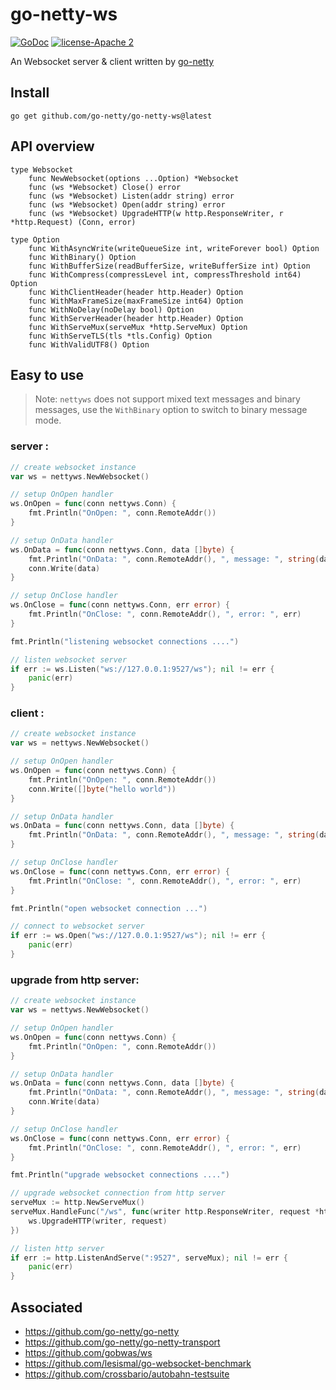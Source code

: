 # go-netty-ws

[![GoDoc][1]][2] [![license-Apache 2][3]][4]

<!--[![Downloads][7]][8]-->

[1]: https://godoc.org/github.com/go-netty/go-netty-ws?status.svg
[2]: https://godoc.org/github.com/go-netty/go-netty-ws
[3]: https://img.shields.io/badge/license-Apache%202-blue.svg
[4]: LICENSE

An Websocket server & client written by [go-netty](https://github.com/go-netty/go-netty)

## Install
```
go get github.com/go-netty/go-netty-ws@latest
```

## API overview
```
type Websocket
    func NewWebsocket(options ...Option) *Websocket
    func (ws *Websocket) Close() error
    func (ws *Websocket) Listen(addr string) error
    func (ws *Websocket) Open(addr string) error
    func (ws *Websocket) UpgradeHTTP(w http.ResponseWriter, r *http.Request) (Conn, error)

type Option
    func WithAsyncWrite(writeQueueSize int, writeForever bool) Option
    func WithBinary() Option
    func WithBufferSize(readBufferSize, writeBufferSize int) Option
    func WithCompress(compressLevel int, compressThreshold int64) Option
    func WithClientHeader(header http.Header) Option
    func WithMaxFrameSize(maxFrameSize int64) Option
    func WithNoDelay(noDelay bool) Option
    func WithServerHeader(header http.Header) Option
    func WithServeMux(serveMux *http.ServeMux) Option
    func WithServeTLS(tls *tls.Config) Option
    func WithValidUTF8() Option
```

## Easy to use

> Note: `nettyws` does not support mixed text messages and binary messages, use the `WithBinary` option to switch to binary message mode.

### server :
```go
// create websocket instance
var ws = nettyws.NewWebsocket()

// setup OnOpen handler
ws.OnOpen = func(conn nettyws.Conn) {
    fmt.Println("OnOpen: ", conn.RemoteAddr())
}

// setup OnData handler
ws.OnData = func(conn nettyws.Conn, data []byte) {
    fmt.Println("OnData: ", conn.RemoteAddr(), ", message: ", string(data))
    conn.Write(data)
}

// setup OnClose handler
ws.OnClose = func(conn nettyws.Conn, err error) {
    fmt.Println("OnClose: ", conn.RemoteAddr(), ", error: ", err)
}

fmt.Println("listening websocket connections ....")

// listen websocket server
if err := ws.Listen("ws://127.0.0.1:9527/ws"); nil != err {
    panic(err)
}
```

### client :
```go
// create websocket instance
var ws = nettyws.NewWebsocket()

// setup OnOpen handler
ws.OnOpen = func(conn nettyws.Conn) {
    fmt.Println("OnOpen: ", conn.RemoteAddr())
    conn.Write([]byte("hello world"))
}

// setup OnData handler
ws.OnData = func(conn nettyws.Conn, data []byte) {
    fmt.Println("OnData: ", conn.RemoteAddr(), ", message: ", string(data))
}

// setup OnClose handler
ws.OnClose = func(conn nettyws.Conn, err error) {
    fmt.Println("OnClose: ", conn.RemoteAddr(), ", error: ", err)
}

fmt.Println("open websocket connection ...")

// connect to websocket server
if err := ws.Open("ws://127.0.0.1:9527/ws"); nil != err {
    panic(err)
}
```

### upgrade from http server:
```go
// create websocket instance
var ws = nettyws.NewWebsocket()

// setup OnOpen handler
ws.OnOpen = func(conn nettyws.Conn) {
    fmt.Println("OnOpen: ", conn.RemoteAddr())
}

// setup OnData handler
ws.OnData = func(conn nettyws.Conn, data []byte) {
    fmt.Println("OnData: ", conn.RemoteAddr(), ", message: ", string(data))
    conn.Write(data)
}

// setup OnClose handler
ws.OnClose = func(conn nettyws.Conn, err error) {
    fmt.Println("OnClose: ", conn.RemoteAddr(), ", error: ", err)
}

fmt.Println("upgrade websocket connections ....")

// upgrade websocket connection from http server
serveMux := http.NewServeMux()
serveMux.HandleFunc("/ws", func(writer http.ResponseWriter, request *http.Request) {
    ws.UpgradeHTTP(writer, request)
})

// listen http server
if err := http.ListenAndServe(":9527", serveMux); nil != err {
    panic(err)
}
```

## Associated
* https://github.com/go-netty/go-netty
* https://github.com/go-netty/go-netty-transport
* https://github.com/gobwas/ws
* https://github.com/lesismal/go-websocket-benchmark
* https://github.com/crossbario/autobahn-testsuite